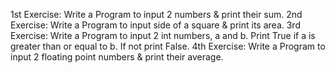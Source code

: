 1st Exercise: Write a Program to input 2 numbers & print their sum.
2nd Exercise: Write a Program to input side of a square & print its area.
3rd Exercise: Write a Program to input 2 int numbers, a and b.
Print True if a is greater than or equal to b. If not print False.
4th Exercise: Write a Program to input 2 floating point numbers & print their average.

